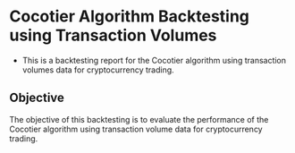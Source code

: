 # Cocotier Algorithm Backtesting using Transaction Volumes 

- This is a backtesting report for the Cocotier algorithm using transaction volumes data for cryptocurrency trading. 
## Objective
The objective of this backtesting is to evaluate the performance of the Cocotier algorithm using transaction volume data for cryptocurrency trading.
